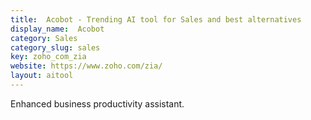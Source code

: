 ```yaml
---
title:  Acobot - Trending AI tool for Sales and best alternatives
display_name:  Acobot
category: Sales
category_slug: sales
key: zoho_com_zia
website: https://www.zoho.com/zia/
layout: aitool
---
```


Enhanced business productivity assistant.
